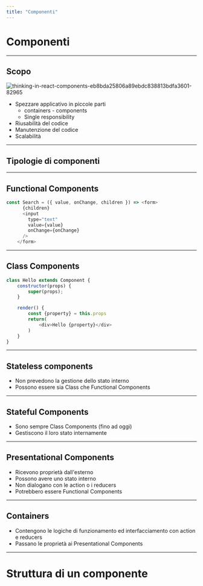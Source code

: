 ```yaml
---
title: "Componenti"
---
```


# Componenti

---

<div class="row">
<div class="col-6 align-self-center">

## Scopo
 ![thinking-in-react-components-eb8bda25806a89ebdc838813bdfa3601-82965](https://coggle-images.s3.amazonaws.com/5a881768218c15000116dc55-33d26435-b4ef-46ed-b5dc-2947bdabd151.png) 

</div>
<div class="col-6 text-left">

* Spezzare applicativo in piccole parti
  * containers - components
  * Single responsibility
* Riusabilità del codice
* Manutenzione del codice
* Scalabilità

</div>
</div>

---

## Tipologie di componenti

---

<div class="row">
<div class="col-6 align-self-center">

## Functional Components

</div>
<div class="col-6 text-left">

```javascript
const Search = ({ value, onChange, children }) => <form>
      {children}
      <input
        type="text"
        value={value}
        onChange={onChange}
      />
    </form>
```

</div>
</div>

---

<div class="row">
<div class="col-6 align-self-center">

## Class Components

</div>
<div class="col-6 text-left">

```javascript
class Hello extends Component {
    constructor(props) {
        super(props);
    }

    render() {
        const {property} = this.props
        return(
            <div>Hello {property}</div>
        )
    }
}
```

</div>
</div>

---

<div class="row">
<div class="col-6 align-self-center">

## Stateless components

</div>
<div class="col-6 text-left">

* Non prevedono la gestione dello stato interno
* Possono essere sia Class che Functional Components

</div>
</div>

---

<div class="row">
<div class="col-6 align-self-center">

## Stateful Components

</div>
<div class="col-6 text-left">

* Sono sempre Class Components (fino ad oggi)
* Gestiscono il loro stato internamente

</div>
</div>

---

<div class="row">
<div class="col-6 align-self-center">

## Presentational Components

</div>
<div class="col-6 text-left">

* Ricevono proprietà dall'esterno
* Possono avere uno stato interno
* Non dialogano con le action o i reducers
* Potrebbero essere Functional Components

</div>
</div>

---

<div class="row">
<div class="col-6 align-self-center">

## Containers

</div>
<div class="col-6 text-left">

* Contengono le logiche di funzionamento ed interfacciamento con action e reducers
* Passano le proprietà ai Presentational Components

</div>
</div>

---

# Struttura di un componente